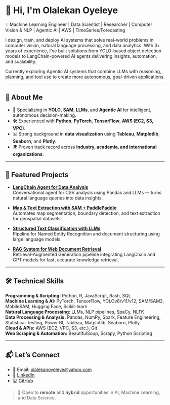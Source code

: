 # 👋 Hi, I'm Olalekan Oyeleye

💡 Machine Learning Engineer | Data Scientist | Researcher | Computer Vision & NLP | Agentic AI | AWS | TimeSeries/Forecasting

I design, train, and deploy AI systems that solve real-world problems in computer vision, natural language processing, and data analytics. With 3+ years of experience, I’ve built solutions from YOLO-based object detection models to LangChain-powered AI agents delivering insights, automation, and scalability.

Currently exploring Agentic AI systems that combine LLMs with reasoning, planning, and tool use to create more autonomous, goal-driven applications.

---

## 🚀 About Me
- 🎯 Specializing in **YOLO**, **SAM**, **LLMs**, and **Agentic AI** for intelligent, autonomous decision-making.
- 🛠 Experienced with **Python**, **PyTorch**, **TensorFlow**, **AWS (EC2, S3, VPC)**.
- 📊 Strong background in **data visualization** using **Tableau**, **Matplotlib**, **Seaborn**, and **Plotly**.
- 🌍 Proven track record across **industry, academia, and international organizations**.

---

## 🧩 Featured Projects
- [**LangChain Agent for Data Analysis**](https://github.com/Consolelives/Data-Analyst-Assistant-Using-a-LLM-Agent)  
  Conversational agent for CSV analysis using Pandas and LLMs — turns natural language queries into data insights.

- [**Map & Text Extraction with SAM + PaddlePaddle**](https://github.com/Consolelives/Map-Seg-Paddle-Linker)  
  Automates map segmentation, boundary detection, and text extraction for geospatial datasets.

- [**Structured Text Classification with LLMs**](https://github.com/Consolelives/Structured-Text-Classification-with-Large-Language-Models)  
  Pipeline for Named Entity Recognition and document structuring using large language models.

- [**RAG System for Web Document Retrieval**](https://github.com/Consolelives/Retrieval-Augmented-Generation-RAG-System-for-Web-Document-Retrieval)  
  Retrieval-Augmented Generation pipeline integrating LangChain and GPT models for fast, accurate knowledge retrieval.

---

## 🛠 Technical Skills
**Programming & Scripting:** Python, R, JavaScript, Bash, SQL  
**Machine Learning & AI:** PyTorch, TensorFlow, YOLOv8/v11/v12, SAM/SAM2, MobileSAM, Hugging Face, Scikit-learn  
**Natural Language Processing:** LLMs, NLP pipelines, SpaCy, NLTK  
**Data Processing & Analysis:** Pandas, NumPy, Spark, Feature Engineering, Statistical Testing, Power BI, Tableau, Matplotlib, Seaborn, Plotly  
**Cloud & APIs:** AWS (EC2, VPC, S3, etc.), Git  
**Web Scraping & Automation:** BeautifulSoup, Scrapy, Python Scripting

---

## 📬 Let’s Connect
- 📧 Email: olalekanoyeleye@yahoo.com  
- 💼 [LinkedIn](https://www.linkedin.com/in/olalekanoyeleye/)  
- 💻 [GitHub](https://github.com/lekanOyeleye)   

> 💬 Open to **remote** and **hybrid** opportunities in AI, Machine Learning, and Data Science.

<!--
**lekanOyeleye/lekanOyeleye** is a ✨ _special_ ✨ repository because its `README.md` (this file) appears on your GitHub profile.

Here are some ideas to get you started:

- 🔭 I’m currently working on ...
- 🌱 I’m currently learning ...
- 👯 I’m looking to collaborate on ...
- 🤔 I’m looking for help with ...
- 💬 Ask me about ...
- 📫 How to reach me: ...
- 😄 Pronouns: ...
- ⚡ Fun fact: ...
-->
